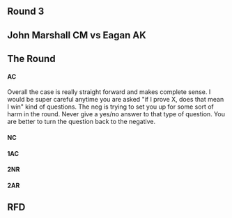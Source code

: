 ## Round 3
## John Marshall CM vs Eagan AK

## The Round

#### AC
Overall the case is really straight forward and makes complete sense.  I would be super careful anytime you are asked "if I prove X, does that mean I win" kind of questions.  The neg is trying to set you up for some sort of harm in the round.  Never give a yes/no answer to that type of question.  You are better to turn the question back to the negative.

#### NC


#### 1AC


#### 2NR


#### 2AR


## RFD




